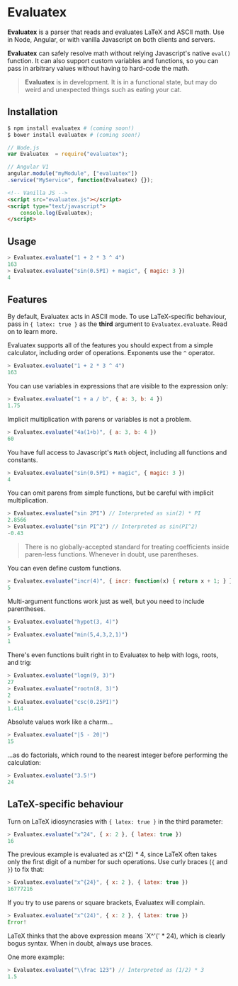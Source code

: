 Evaluatex
=========
**Evaluatex** is a parser that reads and evaluates LaTeX and ASCII math. Use in Node, Angular, or with vanilla Javascript on both clients and servers.

**Evaluatex** can safely resolve math without relying Javascript's native `eval()` function. It can also support custom variables and functions, so you can pass in arbitrary values without having to hard-code the math.

> **Evaluatex** is in development. It is in a functional state, but may do weird and unexpected things such as eating your cat.

Installation
-----
```bash
$ npm install evaluatex # (coming soon!)
$ bower install evaluatex # (coming soon!)
```

```javascript
// Node.js
var Evaluatex  = require("evaluatex");

// Angular V1
angular.module("myModule", ["evaluatex"])
.service("MyService", function(Evaluatex) {});
```

```html
<!-- Vanilla JS -->
<script src="evaluatex.js"></script>
<script type="text/javascript">
	console.log(Evaluatex);
</script>
```

Usage
-----
```javascript
> Evaluatex.evaluate("1 + 2 * 3 ^ 4")
163
> Evaluatex.evaluate("sin(0.5PI) + magic", { magic: 3 })
4
```

Features
--------
By default, Evaluatex acts in ASCII mode. To use LaTeX-specific behaviour, pass in `{ latex: true }` as the **third** argument to `Evaluatex.evaluate`. Read on to learn more.

Evaluatex supports all of the features you should expect from a simple calculator, including order of operations. Exponents use the `^` operator.

```javascript
> Evaluatex.evaluate("1 + 2 * 3 ^ 4")
163
```

You can use variables in expressions that are visible to the expression only:

```javascript
> Evaluatex.evaluate("1 + a / b", { a: 3, b: 4 })
1.75
```

Implicit multiplication with parens or variables is not a problem.

```javascript
> Evaluatex.evaluate("4a(1+b)", { a: 3, b: 4 })
60
```

You have full access to Javascript's `Math` object, including all functions and constants.

```javascript
> Evaluatex.evaluate("sin(0.5PI) + magic", { magic: 3 })
4
```

You can omit parens from simple functions, but be careful with implicit multiplication.
```javascript
> Evaluatex.evaluate("sin 2PI") // Interpreted as sin(2) * PI
2.8566
> Evaluatex.evaluate("sin PI^2") // Interpreted as sin(PI^2)
-0.43
```

> There is no globally-accepted standard for treating coefficients inside paren-less functions. Whenever in doubt, use parentheses.

You can even define custom functions.

```javascript
> Evaluatex.evaluate("incr(4)", { incr: function(x) { return x + 1; } })
5
```

Multi-argument functions work just as well, but you need to include parentheses.

```javascript
> Evaluatex.evaluate("hypot(3, 4)")
5
> Evaluatex.evaluate("min(5,4,3,2,1)")
1
```

There's even functions built right in to Evaluatex to help with logs, roots, and trig:

```javascript
> Evaluatex.evaluate("logn(9, 3)")
27
> Evaluatex.evaluate("rootn(8, 3)")
2
> Evaluatex.evaluate("csc(0.25PI)")
1.414
```

Absolute values work like a charm...

```javascript
> Evaluatex.evaluate("|5 - 20|")
15
```
...as do factorials, which round to the nearest integer before performing the calculation:

```javascript
> Evaluatex.evaluate("3.5!")
24
```

LaTeX-specific behaviour
------------------------
Turn on LaTeX idiosyncrasies with `{ latex: true }` in the third parameter:

```javascript
> Evaluatex.evaluate("x^24", { x: 2 }, { latex: true })
16
```

The previous example is evaluated as x^(2) * 4, since LaTeX often takes only the first digit of a number for such operations. Use curly braces (`{` and `}`) to fix that:

```javascript
> Evaluatex.evaluate("x^{24}", { x: 2 }, { latex: true })
16777216
```

If you try to use parens or square brackets, Evaluatex will complain.

```javascript
> Evaluatex.evaluate("x^(24)", { x: 2 }, { latex: true })
Error!
```

LaTeX thinks that the above expression means `X^'(' * 24), which is clearly bogus syntax. When in doubt, always use braces.

One more example:

```javascript
> Evaluatex.evaluate("\\frac 123") // Interpreted as (1/2) * 3
1.5
```

